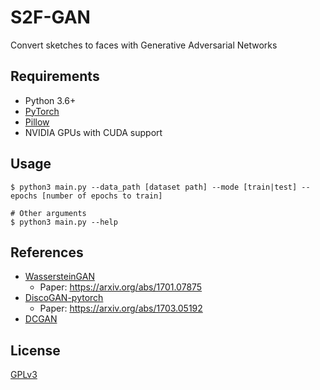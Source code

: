 # S2F-GAN
Convert sketches to faces with Generative Adversarial Networks

## Requirements

- Python 3.6+
- [PyTorch](http://pytorch.org/)
- [Pillow](https://python-pillow.org/)
- NVIDIA GPUs with CUDA support

## Usage

```shell
$ python3 main.py --data_path [dataset path] --mode [train|test] --epochs [number of epochs to train]

# Other arguments
$ python3 main.py --help
```

## References

- [WassersteinGAN](https://github.com/martinarjovsky/WassersteinGAN)
  - Paper: https://arxiv.org/abs/1701.07875
- [DiscoGAN-pytorch](https://github.com/carpedm20/DiscoGAN-pytorch)
  - Paper: https://arxiv.org/abs/1703.05192
- [DCGAN](https://arxiv.org/abs/1511.06434)

## License

[GPLv3](https://github.com/mikelei8291/S2F-GAN/blob/master/LICENSE)